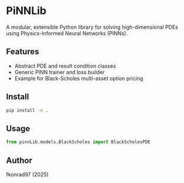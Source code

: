 # PiNNLib

A modular, extensible Python library for solving high-dimensional PDEs using Physics-Informed Neural Networks (PINNs).

## Features
- Abstract PDE and result condition classes
- Generic PINN trainer and loss builder
- Example for Black-Scholes multi-asset option pricing

## Install
```bash
pip install -e .
```

## Usage
```python
from pinnLib.models.BlackScholes import BlackScholesPDE
```

## Author
fkonrad97 (2025)